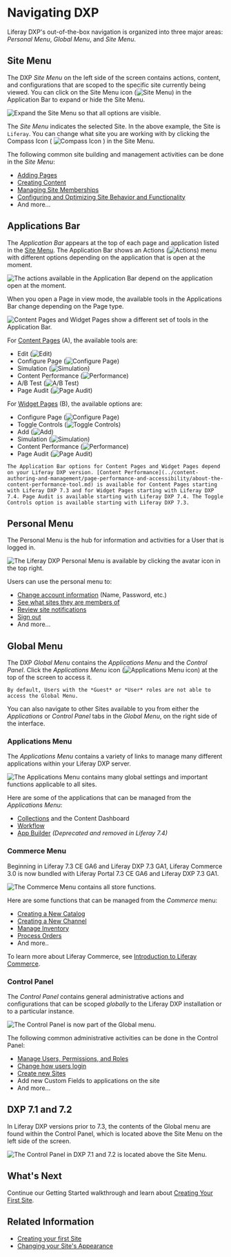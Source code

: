 # Navigating DXP

Liferay DXP's out-of-the-box navigation is organized into three major areas: _Personal Menu_, _Global Menu_, and _Site Menu_.

## Site Menu

The DXP _Site Menu_ on the left side of the screen contains actions, content, and configurations that are scoped to the specific site currently being viewed. You can click on the Site Menu icon (![Site Menu](../images/icon-menu.png)) in the Application Bar to expand or hide the Site Menu.

![Expand the Site Menu so that all options are visible.](./navigating-dxp/images/05.png)

The *Site Menu* indicates the selected Site. In the above example, the Site is `Liferay`. You can change what site you are working with by clicking the Compass Icon ( ![Compass Icon](../images/icon-compass.png) ) in the Site Menu.

The following common site building and management activities can be done in the _Site Menu_:

* [Adding Pages](../site-building/creating-pages/adding-pages/adding-a-page-to-a-site.md)
* [Creating Content](../content-authoring-and-management.md)
* [Managing Site Memberships](../site-building/building-sites/site-membership/adding-members-to-sites.md)
* [Configuring and Optimizing Site Behavior and Functionality](../site_building.html)
* And more...

## Applications Bar

The _Application Bar_ appears at the top of each page and application listed in the [Site Menu](#site-menu). The Application Bar shows an Actions (![Actions](../images/icon-actions.png)) menu with different options depending on the application that is open at the moment.

![The actions available in the Application Bar depend on the application open at the moment.](./navigating-dxp/images/07.png)

When you open a Page in view mode, the available tools in the Applications Bar change depending on the Page type.

![Content Pages and Widget Pages show a different set of tools in the Application Bar.](./navigating-dxp/images/08.png)

For [Content Pages](../site-building/creating-pages/using-content-pages.md) (A), the available tools are:

* Edit (![Edit](../images/icon-edit.png))
* Configure Page (![Configure Page](../images/icon-settings.png))
* Simulation (![Simulation](../images/icon-simulation.png))
* Content Performance (![Performance](../images/icon-analytics.png))
* A/B Test (![A/B Test](../images/icon-ab-testing.png))
* Page Audit (![Page Audit](../images/icon-information.png))

For [Widget Pages](../site-building/creating-pages/using-widget-pages/adding-widgets-to-a-page.md) (B), the available options are:

* Configure Page (![Configure Page](../images/icon-settings.png))
* Toggle Controls (![Toggle Controls](../images/icon-preview.png))
* Add (![Add](../images/icon-plus.png))
* Simulation (![Simulation](../images/icon-simulation.png))
* Content Performance (![Performance](../images/icon-analytics.png))
* Page Audit (![Page Audit](../images/icon-information.png))

```{note}
The Application Bar options for Content Pages and Widget Pages depend on your Liferay DXP version. [Content Performance](../content-authoring-and-management/page-performance-and-accessibility/about-the-content-performance-tool.md) is available for Content Pages starting with Liferay DXP 7.3 and for Widget Pages starting with Liferay DXP 7.4. Page Audit is available starting with Liferay DXP 7.4. The Toggle Controls option is available starting with Liferay DXP 7.3.
```

## Personal Menu

The Personal Menu is the hub for information and activities for a User that is logged in.

![The Liferay DXP Personal Menu is available by clicking the avatar icon in the top right.](./navigating-dxp/images/01.png)

Users can use the personal menu to:

* [Change account information](./introduction-to-the-admin-account.md#changing-account-information) (Name, Password, etc.)
* [See what sites they are members of](../site-building/building-sites/site-membership/adding-members-to-sites.md)
* [Review site notifications](../collaboration-and-social/notifications-and-requests/user-guide/managing-notifications-and-requests.md)
* [Sign out](./introduction-to-the-admin-account.md#signing-out)
* And more...

## Global Menu

The DXP _Global Menu_ contains the _Applications Menu_ and the _Control Panel_. Click the _Applications Menu_ icon (![Applications Menu icon](../images/icon-applications-menu.png)) at the top of the screen to access it.

```{note}
By default, Users with the *Guest* or *User* roles are not able to access the Global Menu.
```

You can also navigate to other Sites available to you from either the _Applications_ or _Control Panel_ tabs in the _Global Menu_, on the right side of the interface.

### Applications Menu

The _Applications Menu_ contains a variety of links to manage many different applications within your Liferay DXP server.

![The Applications Menu contains many global settings and important functions applicable to all sites.](./navigating-dxp/images/02.png)

Here are some of the applications that can be managed from the _Applications Menu_:

* [Collections](../content-authoring-and-management/collections-and-collection-pages/about-collections-and-collection-pages.md) and the Content Dashboard
* [Workflow](../process-automation/workflow/introduction-to-workflow.md)
* [App Builder](../building-applications/app-builder.md) _(Deprecated and removed in Liferay 7.4)_

### Commerce Menu

Beginning in Liferay 7.3 CE GA6 and Liferay DXP 7.3 GA1, Liferay Commerce 3.0 is now bundled with Liferay Portal 7.3 CE GA6 and Liferay DXP 7.3 GA1.

![The Commerce Menu contains all store functions.](./navigating-dxp/images/03.png)

Here are some functions that can be managed from the _Commerce_ menu:

* [Creating a New Catalog](https://learn.liferay.com/commerce/latest/en/product-management/catalogs/creating-a-new-catalog.html)
* [Creating a New Channel](https://learn.liferay.com/commerce/latest/en/starting-a-store/channels/managing-channels.html)
* [Manage Inventory](https://learn.liferay.com/commerce/latest/en/product-management/managing-inventory/introduction-to-managing-inventory.html)
* [Process Orders](https://learn.liferay.com/commerce/latest/en/order-management/orders/processing-an-order.html)
* And more..

To learn more about Liferay Commerce, see [Introduction to Liferay Commerce](https://learn.liferay.com/commerce/latest/en/starting-a-store/introduction-to-liferay-commerce.html).

### Control Panel

The _Control Panel_ contains general administrative actions and configurations that can be scoped _globally_ to the Liferay DXP installation or to a particular instance.

![The Control Panel is now part of the Global menu.](./navigating-dxp/images/04.png)

The following common administrative activities can be done in the Control Panel:

* [Manage Users, Permissions, and Roles](../users-and-permissions/users/adding-and-managing-users.md)
* [Change how users login](../installation-and-upgrades/securing-liferay/authentication-basics.md)
* [Create new Sites](../site-building/building-sites/adding-a-site.md)
* Add new Custom Fields to applications on the site
* And more...

## DXP 7.1 and 7.2

In Liferay DXP versions prior to 7.3, the contents of the Global menu are found within the Control Panel, which is located above the Site Menu on the left side of the screen.

![The Control Panel in DXP 7.1 and 7.2 is located above the Site Menu.](./navigating-dxp/images/06.png)

## What's Next

Continue our Getting Started walkthrough and learn about [Creating Your First Site](./creating-your-first-site.md).

## Related Information

* [Creating your first Site](./creating-your-first-site.md)
* [Changing your Site's Appearance](./changing-your-sites-appearance.md)
